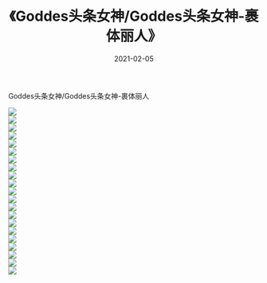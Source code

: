 ﻿---
layout: post
title:  《Goddes头条女神/Goddes头条女神-裹体丽人》
date:   2021-02-05
img: http://img.660000.xyz/Sharelink/网络美图/2021/Goddes头条女神/Goddes头条女神-裹体丽人/000.jpg
categories: [美女, 清纯, 唯美]
---

Goddes头条女神/Goddes头条女神-裹体丽人

 ![](http://img.660000.xyz/Sharelink/网络美图/2021/Goddes头条女神/Goddes头条女神-裹体丽人/001.jpg) <br>![](http://img.660000.xyz/Sharelink/网络美图/2021/Goddes头条女神/Goddes头条女神-裹体丽人/002.jpg) <br>![](http://img.660000.xyz/Sharelink/网络美图/2021/Goddes头条女神/Goddes头条女神-裹体丽人/003.jpg) <br>![](http://img.660000.xyz/Sharelink/网络美图/2021/Goddes头条女神/Goddes头条女神-裹体丽人/004.jpg) <br>![](http://img.660000.xyz/Sharelink/网络美图/2021/Goddes头条女神/Goddes头条女神-裹体丽人/005.jpg) <br>![](http://img.660000.xyz/Sharelink/网络美图/2021/Goddes头条女神/Goddes头条女神-裹体丽人/006.jpg) <br>![](http://img.660000.xyz/Sharelink/网络美图/2021/Goddes头条女神/Goddes头条女神-裹体丽人/007.jpg) <br>![](http://img.660000.xyz/Sharelink/网络美图/2021/Goddes头条女神/Goddes头条女神-裹体丽人/008.jpg) <br>![](http://img.660000.xyz/Sharelink/网络美图/2021/Goddes头条女神/Goddes头条女神-裹体丽人/009.jpg) <br>![](http://img.660000.xyz/Sharelink/网络美图/2021/Goddes头条女神/Goddes头条女神-裹体丽人/010.jpg) <br>![](http://img.660000.xyz/Sharelink/网络美图/2021/Goddes头条女神/Goddes头条女神-裹体丽人/011.jpg) <br>![](http://img.660000.xyz/Sharelink/网络美图/2021/Goddes头条女神/Goddes头条女神-裹体丽人/012.jpg) <br>![](http://img.660000.xyz/Sharelink/网络美图/2021/Goddes头条女神/Goddes头条女神-裹体丽人/013.jpg) <br>![](http://img.660000.xyz/Sharelink/网络美图/2021/Goddes头条女神/Goddes头条女神-裹体丽人/014.jpg) <br>![](http://img.660000.xyz/Sharelink/网络美图/2021/Goddes头条女神/Goddes头条女神-裹体丽人/015.jpg) <br>![](http://img.660000.xyz/Sharelink/网络美图/2021/Goddes头条女神/Goddes头条女神-裹体丽人/016.jpg) <br>![](http://img.660000.xyz/Sharelink/网络美图/2021/Goddes头条女神/Goddes头条女神-裹体丽人/017.jpg) <br>![](http://img.660000.xyz/Sharelink/网络美图/2021/Goddes头条女神/Goddes头条女神-裹体丽人/018.jpg) <br>![](http://img.660000.xyz/Sharelink/网络美图/2021/Goddes头条女神/Goddes头条女神-裹体丽人/019.jpg) <br>![](http://img.660000.xyz/Sharelink/网络美图/2021/Goddes头条女神/Goddes头条女神-裹体丽人/020.jpg) <br>![](http://img.660000.xyz/Sharelink/网络美图/2021/Goddes头条女神/Goddes头条女神-裹体丽人/021.jpg) <br>